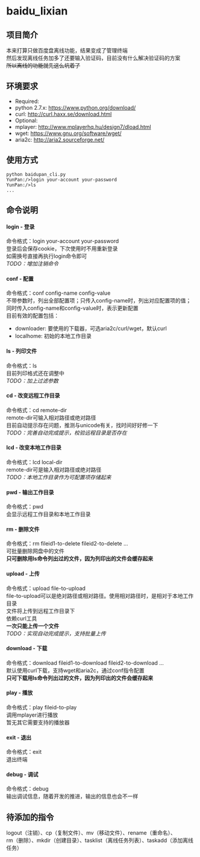 baidu_lixian
============

## 项目简介
本来打算只做百度盘离线功能，结果变成了管理终端  
然后发现离线任务加多了还要输入验证码，目前没有什么解决验证码的方案  
~~所以离线的功能就先这么坑着了~~  

## 环境要求
 * Required:
  * python 2.7.x: https://www.python.org/download/
  * curl: http://curl.haxx.se/download.html
 * Optional:
  * mplayer: http://www.mplayerhq.hu/design7/dload.html
  * wget: https://www.gnu.org/software/wget/
  * aria2c: http://aria2.sourceforge.net/

## 使用方式
```
python baidupan_cli.py
YunPan:/>login your-account your-password
YunPan:/>ls
...
```

## 命令说明
#### login - 登录
命令格式：login your-account your-password  
登录后会保存cookie，下次使用时不用重新登录  
如需换号直接再执行login命令即可  
*TODO：增加注销命令*  

#### conf - 配置
命令格式：conf config-name config-value  
不带参数时，列出全部配置项；只传入config-name时，列出对应配置项的值；同时传入config-name和config-value时，表示更新配置  
目前有效的配置包括：
 * downloader: 要使用的下载器，可选aria2c/curl/wget，默认curl
 * localhome: 初始的本地工作目录

#### ls - 列印文件
命令格式：ls  
目前列印格式还在调整中  
*TODO：加上过滤参数*  

#### cd - 改变远程工作目录
命令格式：cd remote-dir  
remote-dir可输入相对路径或绝对路径  
目前自动提示存在问题，推测与unicode有关，找时间好好修一下  
*TODO：完善自动完成提示，校验远程目录是否存在*  

#### lcd - 改变本地工作目录
命令格式：lcd local-dir  
remote-dir可是输入相对路径或绝对路径  
*TODO：本地工作目录作为可配置项存储起来*  

#### pwd - 输出工作目录
命令格式：pwd  
会显示远程工作目录和本地工作目录  

#### rm - 删除文件
命令格式：rm fileid1-to-delete fileid2-to-delete ...  
可批量删除网盘中的文件  
**只可删除用ls命令列出过的文件，因为列印出的文件会缓存起来**  

#### upload - 上传
命令格式：upload file-to-upload  
file-to-upload可以是绝对路径或相对路径。使用相对路径时，是相对于本地工作目录  
文件将上传到远程工作目录下  
依赖curl工具  
**一次只能上传一个文件**  
*TODO：实现自动完成提示，支持批量上传*  

#### download - 下载
命令格式：download fileid1-to-download fileid2-to-download ...  
默认使用curl下载，支持wget和aria2c，通过conf指令配置  
**只可下载用ls命令列出过的文件，因为列印出的文件会缓存起来**  

#### play - 播放
命令格式：play fileid-to-play  
调用mplayer进行播放  
暂无其它需要支持的播放器  

#### exit - 退出
命令格式：exit  
退出终端  

#### debug - 调试
命令格式：debug  
输出调试信息，随着开发的推进，输出的信息也会不一样  

## 待添加的指令
logout（注销）、cp（复制文件）、mv（移动文件）、rename（重命名）、  
rm（删除）、mkdir（创建目录）、tasklist（离线任务列表）、taskadd（添加离线任务）